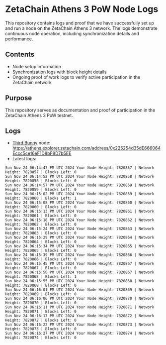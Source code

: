 # ZetaChain Athens 3 PoW Node Logs
This repository contains logs and proof that we have successfully set up and run a node on the ZetaChain Athens 3 network. The logs demonstrate continuous node operation, including synchronization details and performance.

## Contents
- Node setup information
- Synchronization logs with block height details
- Ongoing proof of work logs to verify active participation in the ZetaChain network

## Purpose
This repository serves as documentation and proof of participation in the ZetaChain Athens 3 PoW testnet.

## Logs

- [Third Bunny](https://thirdbunny.xyz/) node: https://athens.explorer.zetachain.com/address/0x225254d35dE666064Eccc5ce16eF1D8bF8D7b5EE
- Latest logs:
```
Sun Nov 24 06:14:47 PM UTC 2024 Your Node Height: 7820857 | Network Height: 7820857 | Blocks Left: 0
Sun Nov 24 06:14:52 PM UTC 2024 Your Node Height: 7820858 | Network Height: 7820858 | Blocks Left: 0
Sun Nov 24 06:14:57 PM UTC 2024 Your Node Height: 7820859 | Network Height: 7820859 | Blocks Left: 0
Sun Nov 24 06:15:02 PM UTC 2024 Your Node Height: 7820859 | Network Height: 7820860 | Blocks Left: 1
Sun Nov 24 06:15:08 PM UTC 2024 Your Node Height: 7820860 | Network Height: 7820860 | Blocks Left: 0
Sun Nov 24 06:15:13 PM UTC 2024 Your Node Height: 7820861 | Network Height: 7820861 | Blocks Left: 0
Sun Nov 24 06:15:18 PM UTC 2024 Your Node Height: 7820862 | Network Height: 7820862 | Blocks Left: 0
Sun Nov 24 06:15:24 PM UTC 2024 Your Node Height: 7820863 | Network Height: 7820863 | Blocks Left: 0
Sun Nov 24 06:15:29 PM UTC 2024 Your Node Height: 7820864 | Network Height: 7820864 | Blocks Left: 0
Sun Nov 24 06:15:34 PM UTC 2024 Your Node Height: 7820865 | Network Height: 7820865 | Blocks Left: 0
Sun Nov 24 06:15:39 PM UTC 2024 Your Node Height: 7820866 | Network Height: 7820866 | Blocks Left: 0
Sun Nov 24 06:15:45 PM UTC 2024 Your Node Height: 7820867 | Network Height: 7820867 | Blocks Left: 0
Sun Nov 24 06:15:50 PM UTC 2024 Your Node Height: 7820867 | Network Height: 7820868 | Blocks Left: 1
Sun Nov 24 06:15:55 PM UTC 2024 Your Node Height: 7820868 | Network Height: 7820868 | Blocks Left: 0
Sun Nov 24 06:16:01 PM UTC 2024 Your Node Height: 7820869 | Network Height: 7820869 | Blocks Left: 0
Sun Nov 24 06:16:06 PM UTC 2024 Your Node Height: 7820870 | Network Height: 7820870 | Blocks Left: 0
Sun Nov 24 06:16:11 PM UTC 2024 Your Node Height: 7820871 | Network Height: 7820871 | Blocks Left: 0
Sun Nov 24 06:16:17 PM UTC 2024 Your Node Height: 7820872 | Network Height: 7820872 | Blocks Left: 0
Sun Nov 24 06:16:22 PM UTC 2024 Your Node Height: 7820873 | Network Height: 7820873 | Blocks Left: 0
Sun Nov 24 06:16:27 PM UTC 2024 Your Node Height: 7820874 | Network Height: 7820874 | Blocks Left: 0
```
